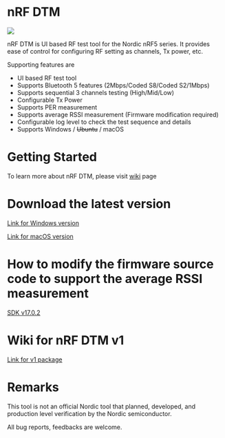# nRF DTM

<img src="https://github.com/olleheugene/nRF-DTM/blob/master/pics/DTM_USAGE.gif">

nRF DTM is UI based RF test tool for the Nordic nRF5 series.
It provides ease of control for configuring RF setting as channels, Tx power, etc.

Supporting features are 
- UI based RF test tool
- Supports Bluetooth 5 features (2Mbps/Coded S8/Coded S2/1Mbps)
- Supports sequential 3 channels testing   (High/Mid/Low)
- Configurable Tx Power
- Supports PER measurement
- Supports average RSSI measurement (Firmware modification required)
- Configurable log level to check the test sequence and details
- Supports Windows / ~~Ubuntu~~ / macOS

# Getting Started
To learn more about nRF DTM, please visit [wiki](https://github.com/olleheugene/nRF-DTM/wiki) page

# Download the latest version
[Link for Windows version](https://github.com/olleheugene/nRF-DTM/raw/master/Release/Windows_x86/nRF_DTM.exe)

[Link for macOS version](https://github.com/olleheugene/nRF-DTM/raw/master/Release/macOS/nRF_DTM)

# How to modify the firmware source code to support the average RSSI measurement
[SDK v17.0.2](https://github.com/olleheugene/nRF-DTM/wiki/for-SDK-v17.0.2)

# Wiki for nRF DTM v1
[Link for v1 package](https://github.com/olleheugene/nRF-DTM/archive/v1.0.zip)

# Remarks 
This tool is not an official Nordic tool that planned, developed, and production level verification by the Nordic semiconductor.

All bug reports, feedbacks are welcome.
